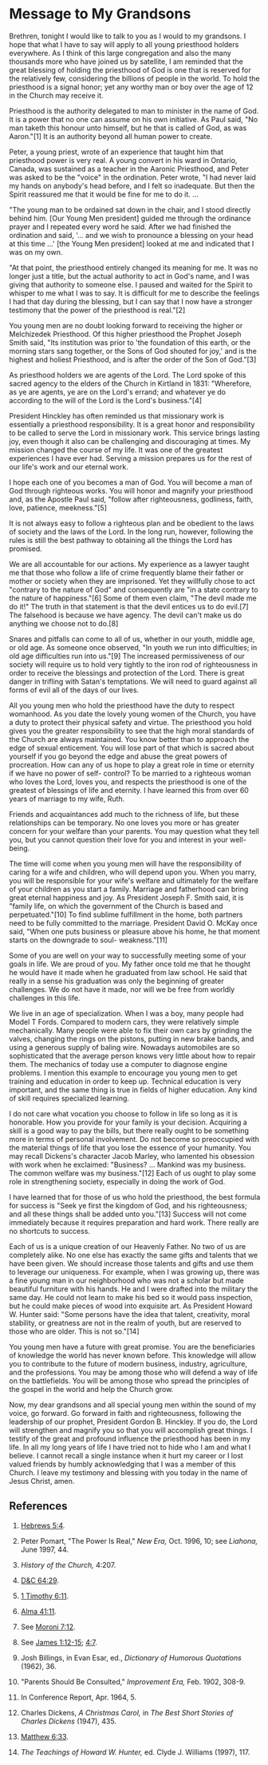 # Message to My Grandsons

Brethren, tonight I would like to talk to you as I would to my grandsons. I
hope that what I have to say will apply to all young priesthood holders
everywhere. As I think of this large congregation and also the many thousands
more who have joined us by satellite, I am reminded that the great blessing of
holding the priesthood of God is one that is reserved for the relatively few,
considering the billions of people in the world. To hold the priesthood is a
signal honor; yet any worthy man or boy over the age of 12 in the Church may
receive it.

Priesthood is the authority delegated to man to minister in the name of God.
It is a power that no one can assume on his own initiative. As Paul said, "No
man taketh this honour unto himself, but he that is called of God, as was
Aaron."[1] It is an authority beyond all human power to create.

Peter, a young priest, wrote of an experience that taught him that priesthood
power is very real. A young convert in his ward in Ontario, Canada, was
sustained as a teacher in the Aaronic Priesthood, and Peter was asked to be
the "voice" in the ordination. Peter wrote, "I had never laid my hands on
anybody's head before, and I felt so inadequate. But then the Spirit reassured
me that it would be fine for me to do it. ...

"The young man to be ordained sat down in the chair, and I stood directly
behind him. [Our Young Men president] guided me through the ordinance prayer
and I repeated every word he said. After we had finished the ordination and
said, '... and we wish to pronounce a blessing on your head at this time ...' [the
Young Men president] looked at me and indicated that I was on my own.

"At that point, the priesthood entirely changed its meaning for me. It was no
longer just a title, but the actual authority to act in God's name, and I was
giving that authority to someone else. I paused and waited for the Spirit to
whisper to me what I was to say. It is difficult for me to describe the
feelings I had that day during the blessing, but I can say that I now have a
stronger testimony that the power of the priesthood is real."[2]

You young men are no doubt looking forward to receiving the higher or
Melchizedek Priesthood. Of this higher priesthood the Prophet Joseph Smith
said, "Its institution was prior to 'the foundation of this earth, or the
morning stars sang together, or the Sons of God shouted for joy,' and is the
highest and holiest Priesthood, and is after the order of the Son of God."[3]

As priesthood holders we are agents of the Lord. The Lord spoke of this sacred
agency to the elders of the Church in Kirtland in 1831: "Wherefore, as ye are
agents, ye are on the Lord's errand; and whatever ye do according to the will
of the Lord is the Lord's business."[4]

President Hinckley has often reminded us that missionary work is essentially a
priesthood responsibility. It is a great honor and responsibility to be called
to serve the Lord in missionary work. This service brings lasting joy, even
though it also can be challenging and discouraging at times. My mission
changed the course of my life. It was one of the greatest experiences I have
ever had. Serving a mission prepares us for the rest of our life's work and
our eternal work.

I hope each one of you becomes a man of God. You will become a man of God
through righteous works. You will honor and magnify your priesthood and, as
the Apostle Paul said, "follow after righteousness, godliness, faith, love,
patience, meekness."[5]

It is not always easy to follow a righteous plan and be obedient to the laws
of society and the laws of the Lord. In the long run, however, following the
rules is still the best pathway to obtaining all the things the Lord has
promised.

We are all accountable for our actions. My experience as a lawyer taught me
that those who follow a life of crime frequently blame their father or mother
or society when they are imprisoned. Yet they willfully chose to act "contrary
to the nature of God" and consequently are "in a state contrary to the nature
of happiness."[6] Some of them even claim, "The devil made me do it!" The
truth in that statement is that the devil entices us to do evil.[7] The
falsehood is because we have agency. The devil can't make us do anything we
choose not to do.[8]

Snares and pitfalls can come to all of us, whether in our youth, middle age,
or old age. As someone once observed, "In youth we run into difficulties; in
old age difficulties run into us."[9] The increased permissiveness of our
society will require us to hold very tightly to the iron rod of righteousness
in order to receive the blessings and protection of the Lord. There is great
danger in trifling with Satan's temptations. We will need to guard against all
forms of evil all of the days of our lives.

All you young men who hold the priesthood have the duty to respect womanhood.
As you date the lovely young women of the Church, you have a duty to protect
their physical safety and virtue. The priesthood you hold gives you the
greater responsibility to see that the high moral standards of the Church are
always maintained. You know better than to approach the edge of sexual
enticement. You will lose part of that which is sacred about yourself if you
go beyond the edge and abuse the great powers of procreation. How can any of
us hope to play a great role in time or eternity if we have no power of self-
control? To be married to a righteous woman who loves the Lord, loves you, and
respects the priesthood is one of the greatest of blessings of life and
eternity. I have learned this from over 60 years of marriage to my wife, Ruth.

Friends and acquaintances add much to the richness of life, but these
relationships can be temporary. No one loves you more or has greater concern
for your welfare than your parents. You may question what they tell you, but
you cannot question their love for you and interest in your well-being.

The time will come when you young men will have the responsibility of caring
for a wife and children, who will depend upon you. When you marry, you will be
responsible for your wife's welfare and ultimately for the welfare of your
children as you start a family. Marriage and fatherhood can bring great
eternal happiness and joy. As President Joseph F. Smith said, it is "family
life, on which the government of the Church is based and perpetuated."[10] To
find sublime fulfillment in the home, both partners need to be fully committed
to the marriage. President David O. McKay once said, "When one puts business
or pleasure above his home, he that moment starts on the downgrade to soul-
weakness."[11]

Some of you are well on your way to successfully meeting some of your goals in
life. We are proud of you. My father once told me that he thought he would
have it made when he graduated from law school. He said that really in a sense
his graduation was only the beginning of greater challenges. We do not have it
made, nor will we be free from worldly challenges in this life.

We live in an age of specialization. When I was a boy, many people had Model T
Fords. Compared to modern cars, they were relatively simple mechanically. Many
people were able to fix their own cars by grinding the valves, changing the
rings on the pistons, putting in new brake bands, and using a generous supply
of baling wire. Nowadays automobiles are so sophisticated that the average
person knows very little about how to repair them. The mechanics of today use
a computer to diagnose engine problems. I mention this example to encourage
you young men to get training and education in order to keep up. Technical
education is very important, and the same thing is true in fields of higher
education. Any kind of skill requires specialized learning.

I do not care what vocation you choose to follow in life so long as it is
honorable. How you provide for your family is your decision. Acquiring a skill
is a good way to pay the bills, but there really ought to be something more in
terms of personal involvement. Do not become so preoccupied with the material
things of life that you lose the essence of your humanity. You may recall
Dickens's character Jacob Marley, who lamented his obsession with work when he
exclaimed: "Business? ... Mankind was my business. The common welfare was my
business."[12] Each of us ought to play some role in strengthening society,
especially in doing the work of God.

I have learned that for those of us who hold the priesthood, the best formula
for success is "Seek ye first the kingdom of God, and his righteousness; and
all these things shall be added unto you."[13] Success will not come
immediately because it requires preparation and hard work. There really are no
shortcuts to success.

Each of us is a unique creation of our Heavenly Father. No two of us are
completely alike. No one else has exactly the same gifts and talents that we
have been given. We should increase those talents and gifts and use them to
leverage our uniqueness. For example, when I was growing up, there was a fine
young man in our neighborhood who was not a scholar but made beautiful
furniture with his hands. He and I were drafted into the military the same
day. He could not learn to make his bed so it would pass inspection, but he
could make pieces of wood into exquisite art. As President Howard W. Hunter
said: "Some persons have the idea that talent, creativity, moral stability, or
greatness are not in the realm of youth, but are reserved to those who are
older. This is not so."[14]

You young men have a future with great promise. You are the beneficiaries of
knowledge the world has never known before. This knowledge will allow you to
contribute to the future of modern business, industry, agriculture, and the
professions. You may be among those who will defend a way of life on the
battlefields. You will be among those who spread the principles of the gospel
in the world and help the Church grow.

Now, my dear grandsons and all special young men within the sound of my voice,
go forward. Go forward in faith and righteousness, following the leadership of
our prophet, President Gordon B. Hinckley. If you do, the Lord will strengthen
and magnify you so that you will accomplish great things. I testify of the
great and profound influence the priesthood has been in my life. In all my
long years of life I have tried not to hide who I am and what I believe. I
cannot recall a single instance when it hurt my career or I lost valued
friends by humbly acknowledging that I was a member of this Church. I leave my
testimony and blessing with you today in the name of Jesus Christ, amen.

## References

  1. [Hebrews 5:4](https://www.lds.org/scriptures/nt/heb/5.4?lang=eng#3).

  2. Peter Pomart, "The Power Is Real," _New Era,_ Oct. 1996, 10; see _Liahona,_ June 1997, 44.

  3. _History of the Church,_ 4:207.

  4. [D&amp;C 64:29](https://www.lds.org/scriptures/dc-testament/dc/64.29?lang=eng#28).

  5. [1 Timothy 6:11](https://www.lds.org/scriptures/nt/1-tim/6.11?lang=eng#10).

  6. [Alma 41:11](https://www.lds.org/scriptures/bofm/alma/41.11?lang=eng#10).

  7. See [Moroni 7:12](https://www.lds.org/scriptures/bofm/moro/7.12?lang=eng#11).

  8. See [James 1:12-15](https://www.lds.org/scriptures/nt/james/1.12-15?lang=eng#11); [4:7](https://www.lds.org/scriptures/nt/james/4.7?lang=eng#6).

  9. Josh Billings, in Evan Esar, ed., _Dictionary of Humorous Quotations_ (1962), 36.

  10. "Parents Should Be Consulted," _Improvement Era,_ Feb. 1902, 308-9.

  11. In Conference Report, Apr. 1964, 5.

  12. Charles Dickens, _A Christmas Carol,_ in _The Best Short Stories of Charles Dickens_ (1947), 435.

  13. [Matthew 6:33](https://www.lds.org/scriptures/nt/matt/6.33?lang=eng#32).

  14. _The Teachings of Howard W. Hunter,_ ed. Clyde J. Williams (1997), 117.

